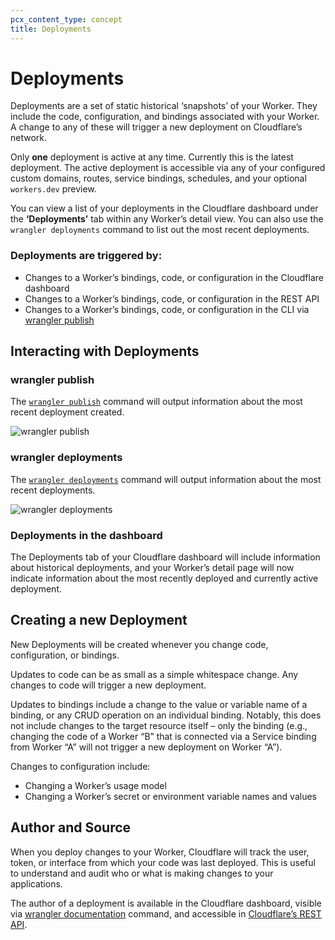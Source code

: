 ```yaml
---
pcx_content_type: concept
title: Deployments
---
```


# Deployments

Deployments are a set of static historical ‘snapshots’ of your Worker. They include the code, configuration, and bindings associated with your Worker. A change to any of these will trigger a new deployment on Cloudflare’s network.

Only **one** deployment is active at any time. Currently this is the latest deployment. The active deployment is accessible via any of your configured custom domains, routes, service bindings, schedules, and your optional `workers.dev` preview.

You can view a list of your deployments in the Cloudflare dashboard under the **‘Deployments’** tab within any Worker’s detail view. You can also use the `wrangler deployments` command to list out the most recent deployments.

### Deployments are triggered by:

* Changes to a Worker’s bindings, code, or configuration in the Cloudflare dashboard
* Changes to a Worker’s bindings, code, or configuration in the REST API
* Changes to a Worker’s bindings, code, or configuration in the CLI via [wrangler publish](/workers/wrangler/commands#publish)

## Interacting with Deployments

### wrangler publish

The [`wrangler publish`](/workers/wrangler/commands#publish) command will output information about the most recent deployment created.

![wrangler publish](../media/wrangler-publish-output.png)

### wrangler deployments

The [`wrangler deployments`](/workers/wrangler/commands#deployments) command will output information about the most recent deployments.

![wrangler deployments](../media/wrangler-deployments-output.png)

### Deployments in the dashboard

The Deployments tab of your Cloudflare dashboard will include information about historical deployments, and your Worker’s detail page will now indicate information about the most recently deployed and currently active deployment.

<!-- ### Metadata binding

Deployment information is optionally available directly within your Worker code. This information is presented as a Metadata binding, and can be configured at any custom variable name. To configure in dashboard, head to your Worker > Settings > Variables > Metadata binding, and click ‘Add binding’. Optionally configure a variable name (e.g. CF_METADATA).

Once configured, your Worker will be able to access metadata on the specified variable name. For example:

```
export default {
	fetch(req, env, ctx) {
		return new Response(JSON.stringify(env.CF_METADATA.deployment.id))
	}
}
```

The Metadata binding object definition is as follows:

```
{
	name: string,
	deployment: {
		id: string,
		timestamp: datetime
	}
}
```  -->

## Creating a new Deployment

New Deployments will be created whenever you change code, configuration, or bindings.

Updates to code can be as small as a simple whitespace change. Any changes to code will trigger a new deployment.

Updates to bindings include a change to the value or variable name of a binding, or any CRUD operation on an individual binding. Notably, this does not include changes to the target resource itself – only the binding (e.g., changing the code of a Worker “B” that is connected via a Service binding from Worker “A” will not trigger a new deployment on Worker “A”).

Changes to configuration include:

* Changing a Worker’s usage model
* Changing a Worker’s secret or environment variable names and values

## Author and Source

When you deploy changes to your Worker, Cloudflare will track the user, token, or interface from which your code was last deployed. This is useful to understand and audit who or what is making changes to your applications.

The author of a deployment is available in the Cloudflare dashboard, visible via [wrangler documentation](/workers/wrangler/commands#deployments) command, and accessible in [Cloudflare’s REST API](https://api.cloudflare.com/).

<!-- ### Deployments consist of : 

|   |   |
|------------------|---|
| `id` | A unique Cloudflare-generated identifier |
| `metadata` | An object containing information about the deployment |
| <span style="white-space: nowrap;">`metadata.author_id`</span>  | A Cloudflare-generated unique identifier |
| <span style="white-space: nowrap;">`metadata.author_email`</span>  | A string representing the user or token information of the author of the deployment |
| <span style="white-space: nowrap;">`metadata.source`</span>  | A string representing the interface that was used to author the deployment. One of: `"api", "dash", "wrangler", "terraform", "other"`. |
| <span style="white-space: nowrap;">`metadata.created_on`</span>  | A timestamp indicating deployment date and time |

If you see an unwanted change, you can always issue a new deployment using your interface of choice. -->
